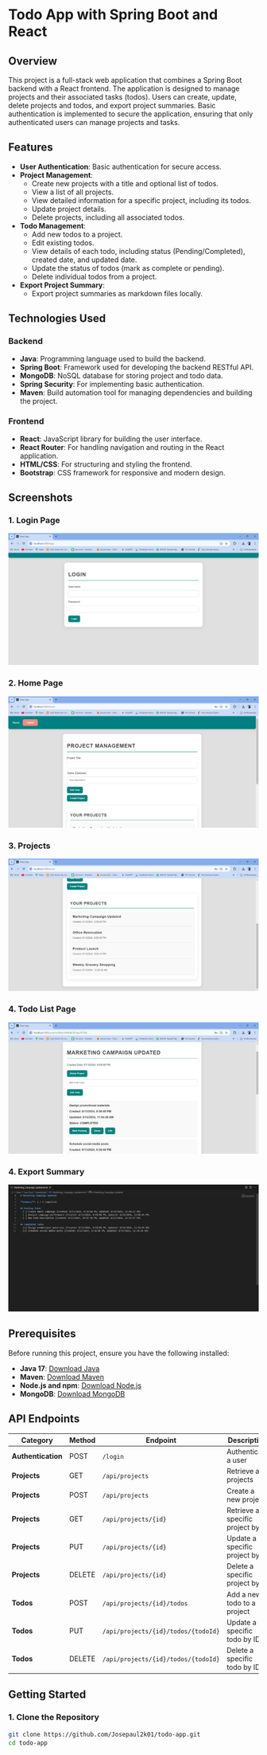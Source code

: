# Todo App with Spring Boot and React

## Overview

This project is a full-stack web application that combines a Spring Boot backend with a React frontend. The application is designed to manage projects and their associated tasks (todos). Users can create, update, delete projects and todos, and export project summaries. Basic authentication is implemented to secure the application, ensuring that only authenticated users can manage projects and tasks.

## Features

- **User Authentication**: Basic authentication for secure access.
- **Project Management**:
  - Create new projects with a title and optional list of todos.
  - View a list of all projects.
  - View detailed information for a specific project, including its todos.
  - Update project details.
  - Delete projects, including all associated todos.
- **Todo Management**:
  - Add new todos to a project.
  - Edit existing todos.
  - View details of each todo, including status (Pending/Completed), created date, and updated date.
  - Update the status of todos (mark as complete or pending).
  - Delete individual todos from a project.
- **Export Project Summary**:
  - Export project summaries as markdown files locally.

## Technologies Used

### Backend
- **Java**: Programming language used to build the backend.
- **Spring Boot**: Framework used for developing the backend RESTful API.
- **MongoDB**: NoSQL database for storing project and todo data.
- **Spring Security**: For implementing basic authentication.
- **Maven**: Build automation tool for managing dependencies and building the project.

### Frontend
- **React**: JavaScript library for building the user interface.
- **React Router**: For handling navigation and routing in the React application.
- **HTML/CSS**: For structuring and styling the frontend.
- **Bootstrap**: CSS framework for responsive and modern design.

## Screenshots

### 1. Login Page
![Login Page](todo-screenshots/login.png)

### 2. Home Page
![Home Page](todo-screenshots/create-project.png)

### 3. Projects
![Project Page](todo-screenshots/projects.png)

### 4. Todo List Page
![Todo List](todo-screenshots/project-view.png)

### 4. Export Summary
![Todo List](todo-screenshots/export-summary.png)

## Prerequisites

Before running this project, ensure you have the following installed:

- **Java 17**: [Download Java](https://www.oracle.com/java/technologies/javase-jdk17-downloads.html)
- **Maven**: [Download Maven](https://maven.apache.org/download.cgi)
- **Node.js and npm**: [Download Node.js](https://nodejs.org/)
- **MongoDB**: [Download MongoDB](https://www.mongodb.com/try/download/community)

## API Endpoints

| **Category**     | **Method** | **Endpoint**                          | **Description**                            |
|------------------|------------|---------------------------------------|--------------------------------------------|
| **Authentication** | POST       | `/login`                              | Authenticate a user                        |
| **Projects**       | GET        | `/api/projects`                       | Retrieve all projects                      |
| **Projects**       | POST       | `/api/projects`                       | Create a new project                       |
| **Projects**       | GET        | `/api/projects/{id}`                  | Retrieve a specific project by ID          |
| **Projects**       | PUT        | `/api/projects/{id}`                  | Update a specific project by ID            |
| **Projects**       | DELETE     | `/api/projects/{id}`                  | Delete a specific project by ID            |
| **Todos**          | POST       | `/api/projects/{id}/todos`            | Add a new todo to a project                |
| **Todos**          | PUT        | `/api/projects/{id}/todos/{todoId}`   | Update a specific todo by ID               |
| **Todos**          | DELETE     | `/api/projects/{id}/todos/{todoId}`   | Delete a specific todo by ID               |


## Getting Started

### 1. Clone the Repository

```bash
git clone https://github.com/Josepaul2k01/todo-app.git
cd todo-app





